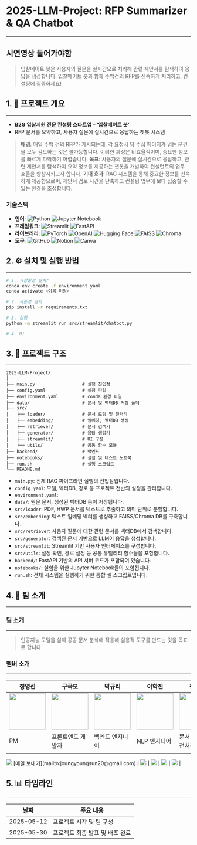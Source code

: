 # 2025-LLM-Project: RFP Summarizer & QA Chatbot

---

## 시연영상 들어가야함

> 입찰메이트 봇은 사용자의 질문을 실시간으로 처리해 관련 제안서를 탐색하여 응답을 생성합니다. 입찰메이트 봇과 함께 수백건의 RFP를 신속하게 처리하고, 컨설팅에 집중하세요!

## 1. 📌 프로젝트 개요

---

- **B2G 입찰지원 전문 컨설팅 스타트업 – ‘입찰메이트 봇’**
- RFP 문서를 요약하고, 사용자 질문에 실시간으로 응답하는 챗봇 시스템

> **배경**: 매일 수백 건의 RFP가 게시되는데, 각 요청서 당 수십 페이지가 넘는 문건을 모두 검토하는 것은 불가능합니다. 이러한 과정은 비효율적이며, 중요한 정보를 빠르게 파악하기 어렵습니다.
**목표**: 사용자의 질문에 실시간으로 응답하고, 관련 제안서를 탐색하여 요약 정보를 제공하는 챗봇을 개발하여 컨설턴트의 업무 효율을 향상시키고자 합니다.
**기대 효과**: RAG 시스템을 통해 중요한 정보를 신속하게 제공함으로써, 제안서 검토 시간을 단축하고 컨설팅 업무에 보다 집중할 수 있는 환경을 조성합니다.

### 기술스택

- **언어**: ![Python](https://img.shields.io/badge/Python-3776AB?style=plastic&logo=Python&logoColor=white)
![Jupyter Notebook](https://img.shields.io/badge/jupyter-%23FA0F00?style=plastic&logo=jupyter&logoColor=white)
- **프레임워크**: ![Streamlit](https://img.shields.io/badge/Streamlit-FF4B4B?style=plastic&logo=Streamlit&logoColor=white)
![FastAPI](https://img.shields.io/badge/FastAPI-009688?style=plastic&logo=FastAPI&logoColor=white)
- **라이브러리**: ![PyTorch](https://img.shields.io/badge/PyTorch-EE4C2C?style=plastic&logo=PyTorch&logoColor=white)
![OpenAI](https://img.shields.io/badge/OpenAI-412991?style=plastic&logo=OpenAI&logoColor=white)
![Hugging Face](https://img.shields.io/badge/Hugging%20Face-FFD21E?style=plastic&logo=HuggingFace&logoColor=black)
![FAISS](https://img.shields.io/badge/FAISS-00599C?style=plastic&logo=FAISS&logoColor=white)
![Chroma](https://img.shields.io/badge/Chroma-8E44AD?style=plastic&logo=Chroma&logoColor=white)
- **도구**: ![GitHub](https://img.shields.io/badge/GitHub-181717?style=plastic&logo=GitHub&logoColor=white)
![Notion](https://img.shields.io/badge/Notion-000000?style=plastic&logo=Notion&logoColor=white)
![Canva](https://img.shields.io/badge/Canva-00C4CC?style=plastic&logo=Canva&logoColor=white)

## 2. ⚙️ 설치 및 실행 방법

---

```bash
# 1. 가상환경 설치?
conda env create -f environment.yaml
conda activate <이름 미정>

# 2. 의존성 설치
pip install -r requirements.txt

# 3. 실행
python -m streamlit run src/streamlit/chatbot.py

# 4. UI
```

## 3. 📂 프로젝트 구조

---

```arduino
2025-LLM-Project/
│
├── main.py                  # 실행 진입점
├── config.yaml              # 설정 파일
├── environment.yaml         # conda 환경 파일
├── data/                    # 문서 및 벡터DB 저장 폴더
├── src/
│   ├── loader/              # 문서 로딩 및 전처리
│   ├── embedding/           # 임베딩, 벡터DB 생성
│   ├── retriever/           # 문서 검색기
│   ├── generator/           # 응답 생성기
│   ├── streamlit/           # UI 구성
│   └── utils/               # 공통 함수 모듈
├── backend/                 # 백엔드
├── notebooks/               # 실험 및 테스트 노트북
├── run.sh                   # 실행 스크립트
└── README.md
```

- `main.py`: 전체 RAG 파이프라인 실행의 진입점입니다.
- `config.yaml`: 모델, 벡터DB, 경로 등 프로젝트 전반의 설정을 관리합니다.
- `environment.yaml`: 
- `data/`: 원문 문서, 생성된 벡터DB 등이 저장됩니다.
- `src/loader`: PDF, HWP 문서를 텍스트로 추출하고 의미 단위로 분할합니다.
- `src/embedding`: 텍스트 임베딩 벡터를 생성하고 FAISS/Chroma DB를 구축합니다.
- `src/retriever`: 사용자 질문에 대한 관련 문서를 벡터DB에서 검색합니다.
- `src/generator`: 검색된 문서 기반으로 LLM이 응답을 생성합니다.
- `src/streamlit`: Streamlit 기반 사용자 인터페이스를 구성합니다.
- `src/utils`: 설정 확인, 경로 설정 등 공통 유틸리티 함수들을 포함합니다.
- `backend/`: FastAPI 기반의 API 서버 코드가 포함되어 있습니다.
- `notebooks/`: 실험을 위한 Jupyter Notebook들이 포함됩니다.
- `run.sh`: 전체 시스템을 실행하기 위한 통합 셸 스크립트입니다.

## 4. 👥 팀 소개

---

### 팀 소개

---

> 인공지능 모델을 실제 공공 문서 분석에 적용해 실용적 도구를 만드는 것을 목표로 합니다.

### 멤버 소개

---

| 정영선 | 구극모 | 박규리 | 이학진 | 정재의 |
|--------|--------|--------|--------|--------|
| <a href="https://github.com/YS-2357"><img src="https://github.com/YS-2357.png" width="100"/></a> | <a href="https://github.com/Glen0227"><img src="https://github.com/Glen0227.png" width="100"/></a> | <a href="https://github.com/gyurili"><img src="https://github.com/gyurili.png" width="100"/></a> | <a href="https://github.com/kyakyak"><img src="https://github.com/kyakyak.png" width="100"/></a> | <a href="https://github.com/JJU09"><img src="https://github.com/JJU09.png" width="100"/></a> |
| PM | 프론트엔드 개발자 | 백엔드 엔지니어 | NLP 엔지니어 | 문서 처리 및 전처리 |
| <a href="mailto:joungyoungsun20@gmail.com">
  <img src="https://img.shields.io/badge/Gmail-D14836?style=plastic&logo=gmail&logoColor=white"/>
</a> [메일 보내기](mailto:joungyoungsun20@gmail.com) | <a href="mailto:keugmo@gmail.com"><img src="https://img.shields.io/badge/Gmail-D14836?style=plastic&logo=gmail&logoColor=white"/></a> | <a href="mailto:inglifestora@naver.com"><img src="https://img.shields.io/badge/NaverMail-03C75A?style=plastic&logo=naver&logoColor=white"/></a> | <a href="mailto:udosjdjdjdj@gmail.com"><img src="https://img.shields.io/badge/Gmail-D14836?style=plastic&logo=gmail&logoColor=white"/></a> | <a href="mailto:jeaui54@gmail.com"><img src="https://img.shields.io/badge/Gmail-D14836?style=plastic&logo=gmail&logoColor=white"/></a> |

## 5. 📊 타임라인

---

| 날짜 | 주요 내용 |
| --- | --- |
| 2025-05-12 | 프로젝트 시작 및 팀 구성 |
| 2025-05-30 | 프로젝트 최종 발표 및 배포 완료 |